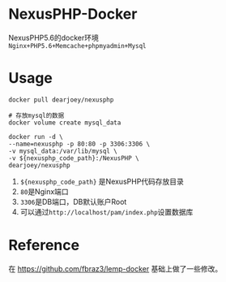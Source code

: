 # NexusPHP-Docker
NexusPHP5.6的docker环境\
`Nginx+PHP5.6+Memcache+phpmyadmin+Mysql`
# Usage
```
docker pull dearjoey/nexusphp

# 存放mysql的数据
docker volume create mysql_data

docker run -d \
--name=nexusphp -p 80:80 -p 3306:3306 \
-v mysql_data:/var/lib/mysql \
-v ${nexusphp_code_path}:/NexusPHP \
dearjoey/nexusphp
```
1. `${nexusphp_code_path}` 是NexusPHP代码存放目录
2. `80`是Nginx端口
3. `3306`是DB端口，DB默认账户Root
4. 可以通过`http://localhost/pam/index.php`设置数据库
# Reference
在 https://github.com/fbraz3/lemp-docker 基础上做了一些修改。


